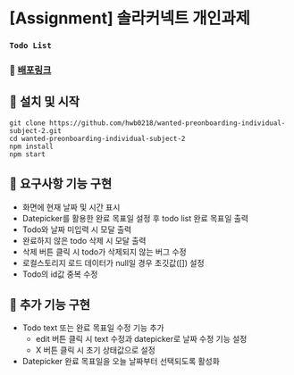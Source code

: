# [Assignment] 솔라커넥트 개인과제
### `Todo List`

### 🔗 [배포링크](https://solar-connect-70015c.netlify.app/)

## 📌 설치 및 시작

```shell
git clone https://github.com/hwb0218/wanted-preonboarding-individual-subject-2.git
cd wanted-preonboarding-individual-subject-2
npm install
npm start
```

## 📌 요구사항 기능 구현

- 화면에 현재 날짜 및 시간 표시
- Datepicker를 활용한 완료 목표일 설정 후 todo list 완료 목표일 출력  
- Todo와 날짜 미입력 시 모달 출력  
- 완료하지 않은 todo 삭제 시 모달 출력
- 삭제 버튼 클릭 시 todo가 삭제되지 않는 버그 수정  
- 로컬스토리지 로드 데이터가 null일 경우 초깃값([]) 설정  
- Todo의 id값 중복 수정

## 📌 추가 기능 구현

- Todo text 또는 완료 목표일 수정 기능 추가  
  - edit 버튼 클릭 시 text 수정과 datepicker로 날짜 수정 기능 설정
  - X 버튼 클릭 시 초기 상태값으로 설정 
- Datepicker 완료 목표일을 오늘 날짜부터 선택되도록 활성화
